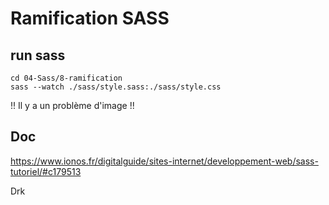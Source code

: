 # Ramification SASS

## run sass
```
cd 04-Sass/8-ramification
sass --watch ./sass/style.sass:./sass/style.css
```

!! Il y a un problème d'image !!

## Doc
https://www.ionos.fr/digitalguide/sites-internet/developpement-web/sass-tutoriel/#c179513

Drk